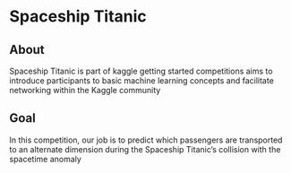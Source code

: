 # Spaceship Titanic

## About
Spaceship Titanic is part of kaggle getting started competitions aims to introduce participants to basic machine learning concepts and facilitate networking within the Kaggle community

## Goal
 In this competition, our job is to predict which passengers are transported to an alternate dimension during the Spaceship Titanic’s collision with the spacetime anomaly
